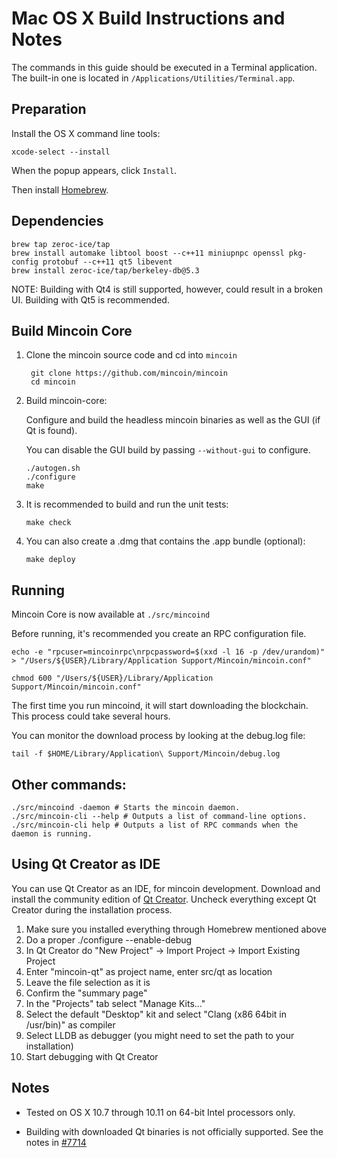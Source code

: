 Mac OS X Build Instructions and Notes
====================================
The commands in this guide should be executed in a Terminal application.
The built-in one is located in `/Applications/Utilities/Terminal.app`.

Preparation
-----------
Install the OS X command line tools:

`xcode-select --install`

When the popup appears, click `Install`.

Then install [Homebrew](http://brew.sh).

Dependencies
----------------------

    brew tap zeroc-ice/tap
    brew install automake libtool boost --c++11 miniupnpc openssl pkg-config protobuf --c++11 qt5 libevent
    brew install zeroc-ice/tap/berkeley-db@5.3

NOTE: Building with Qt4 is still supported, however, could result in a broken UI. Building with Qt5 is recommended.

Build Mincoin Core
------------------------

1. Clone the mincoin source code and cd into `mincoin`

        git clone https://github.com/mincoin/mincoin
        cd mincoin

2.  Build mincoin-core:

    Configure and build the headless mincoin binaries as well as the GUI (if Qt is found).

    You can disable the GUI build by passing `--without-gui` to configure.

        ./autogen.sh
        ./configure
        make

3.  It is recommended to build and run the unit tests:

        make check

4.  You can also create a .dmg that contains the .app bundle (optional):

        make deploy

Running
-------

Mincoin Core is now available at `./src/mincoind`

Before running, it's recommended you create an RPC configuration file.

    echo -e "rpcuser=mincoinrpc\nrpcpassword=$(xxd -l 16 -p /dev/urandom)" > "/Users/${USER}/Library/Application Support/Mincoin/mincoin.conf"

    chmod 600 "/Users/${USER}/Library/Application Support/Mincoin/mincoin.conf"

The first time you run mincoind, it will start downloading the blockchain. This process could take several hours.

You can monitor the download process by looking at the debug.log file:

    tail -f $HOME/Library/Application\ Support/Mincoin/debug.log

Other commands:
-------

    ./src/mincoind -daemon # Starts the mincoin daemon.
    ./src/mincoin-cli --help # Outputs a list of command-line options.
    ./src/mincoin-cli help # Outputs a list of RPC commands when the daemon is running.

Using Qt Creator as IDE
------------------------
You can use Qt Creator as an IDE, for mincoin development.
Download and install the community edition of [Qt Creator](https://www.qt.io/download/).
Uncheck everything except Qt Creator during the installation process.

1. Make sure you installed everything through Homebrew mentioned above
2. Do a proper ./configure --enable-debug
3. In Qt Creator do "New Project" -> Import Project -> Import Existing Project
4. Enter "mincoin-qt" as project name, enter src/qt as location
5. Leave the file selection as it is
6. Confirm the "summary page"
7. In the "Projects" tab select "Manage Kits..."
8. Select the default "Desktop" kit and select "Clang (x86 64bit in /usr/bin)" as compiler
9. Select LLDB as debugger (you might need to set the path to your installation)
10. Start debugging with Qt Creator

Notes
-----

* Tested on OS X 10.7 through 10.11 on 64-bit Intel processors only.

* Building with downloaded Qt binaries is not officially supported. See the notes in [#7714](https://github.com/bitcoin/bitcoin/issues/7714)
